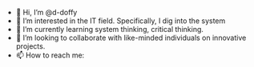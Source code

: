 - 👋 Hi, I’m @d-doffy
- 👀 I’m interested in the IT field. Specifically, I dig into the system
- 🌱 I’m currently learning system thinking, critical thinking. 
- 💞️ I’m looking to collaborate with like-minded individuals on innovative projects.
- 📫 How to reach me: 

<!---
d-doffy/d-doffy is a ✨ special ✨ repository because its `README.md` (this file) appears on your GitHub profile.
You can click the Preview link to take a look at your changes.
--->

